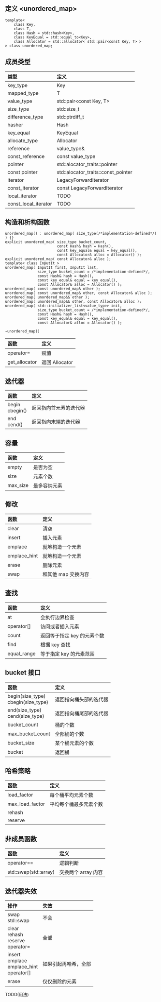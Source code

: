 ## 定义 <unordered_map>
```
template<
    class Key,
    class T,
    class Hash = std::hash<Key>,
    class KeyEqual = std::equal_to<Key>,
    class Allocator = std::allocator< std::pair<const Key, T> >
> class unordered_map;
```

## 成员类型
|类型|定义|
|:-|:-|
|key_type|Key|
|mapped_type|T|
|value_type|std::pair<const Key, T>|
|size_type|std::size_t|
|difference_type|std::ptrdiff_t|
|hasher|Hash|
|key_equal|KeyEqual|
|allocate_type|Allocator|
|reference|value_type&|
|const_reference|const value_type|
|pointer|std::alocator_traits<Allocator>::pointer|
|const pointer|std::alocator_traits<Allocator>::const_pointer|
|iterator|LegacyForwardIterator|
|const_iterator|const LegacyForwardIterator|
|local_iterator|TODO|
|const_local_iterator|TODO|

## 构造和析构函数
```
unordered_map() : unordered_map( size_type(/*implementation-defined*/) ) {}
explicit unordered_map( size_type bucket_count,
                        const Hash& hash = Hash(),
                        const key_equal& equal = key_equal(),
                        const Allocator& alloc = Allocator() );
explicit unordered_map( const Allocator& alloc );
template< class InputIt >
unordered_map( InputIt first, InputIt last,
               size_type bucket_count = /*implementation-defined*/,
               const Hash& hash = Hash(),
               const key_equal& equal = key_equal(),
               const Allocator& alloc = Allocator() );
unordered_map( const unordered_map& other );
unordered_map( const unordered_map& other, const Allocator& alloc );
unordered_map( unordered_map&& other );
unordered_map( unordered_map&& other, const Allocator& alloc );
unordered_map( std::initializer_list<value_type> init,
               size_type bucket_count = /*implementation-defined*/,
               const Hash& hash = Hash(),
               const key_equal& equal = key_equal(),
               const Allocator& alloc = Allocator() );

~unordered_map()
```
|函数|定义|
|:-|:-|
|operator=|赋值|
|get_allocator|返回 Allocator|

## 迭代器
|函数|定义|
|:-|:-|
|begin<br>cbegin()|返回指向首元素的迭代器|
|end<br>cend()|返回指向末端的迭代器|

## 容量
|函数|定义|
|:-|:-|
|empty|是否为空|
|size|元素个数|
|max_size|最多容纳元素|

## 修改
|函数|定义|
|:-|:-|
|clear|清空|
|insert|插入元素|
|emplace|就地构造一个元素|
|emplace_hint|就地构造一个元素|
|erase|删除元素|
|swap|和其他 map 交换内容|

## 查找
|函数|定义|
|:-|:-|
|at|会执行边界检查|
|operator[]|访问或者插入元素|
|count|返回等于指定 key 的元素个数|
|find|根据 key 查找|
|equal_range|等于指定 key 的元素范围|

## bucket 接口
|函数|定义|
|:-|:-|
|begin(size_type)<br>cbegin(size_type)|返回指向桶头部的迭代器|
|end(size_type)<br>cend(size_type)|返回指向桶尾部的迭代器|
|bucket_count|桶的个数|
|max_bucket_count|全部桶的个数|
|bucket_size|某个桶元素的个数|
|bucket|返回桶|

## 哈希策略
|函数|定义|
|:-|:-|
|load_factor|每个桶平均元素个数|
|max_load_factor|平均每个桶最多元素个数|
|rehash||
|reserve||

## 非成员函数
|函数|定义|
|:-|:-|
|operator==|逻辑判断|
|std::swap(std::array)|交换两个 array 内容|

## 迭代器失效
|操作|失效|
|:-|:-|
|swap<br>std::swap|不会|
|clear<br>rehash<br>reserve<br>operator=|全部|
|insert<br>emplace<br>emplace_hint<br>operator[]|如果引起再哈希，全部|
|erase|仅仅删除的元素|

TODO(用法)